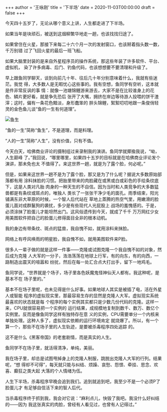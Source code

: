 +++
author = '王咏刚'
title = '下半场'
date = 2020-11-03T00:00:00
draft = false
+++

今天四十五岁了，无论从哪个意义上讲，人生都走进了下半场。

如果当年是块顽石，被送到这烟柳繁华地走一趟，也该找找归途了。

如果曾住在火星，那接下来每二十六个月一次的发射窗口，也该掰着指头数一数，千万别错
过了飞回火星的最后一班飞船。

如果大脑里封装的是来自外星程序员的操作系统，那这些年装了许多软件、平台、虚拟机，
染了许多病毒、后门、钓鱼代码，也该想想要不要清理和升级了。

早上跟鱼同学聊天，谈到向前几十年、往后几十年分别意味着什么，我就有些迷茫。我觉
得，大多数人是无暇忧心这些事的。我有空想，鱼同学有空听，这本就是件非常反讽的事
情：就像一池塘锦鲤游来游去，大家不是在比较谁身上的花色、鳞片更好看，就是争先恐后
张开了大嘴，拥挤在岸边等待游人投喂的饼干渣滓；这时，偏有一条花色黯淡，身形蠢笨的
胖头锦鲤，絮絮叨叨地跟一条俊俏轻灵的金色鱼儿谈“鱼的一生有何道理”。

![鱼生](../2nd_half.jpg#center)

“鱼的一生”简称“鱼生”，不是道理，而是料理。

“人的一生”简称“人生”，没有价值，只有不值。

今天白天，哈佛商业评论的摄制组过来录制我的演讲。鱼同学就揶揄我说，“呦，人生巅峰
了。”我回说，“哪里哪里，如果四十五岁的目标就是在哈佛商业评论发个演讲，那未免也太
不值得了。来这世界一趟，就是为了露个脸，何必呢。”

但是，如果来这世界一趟不是为了露个脸，那又是为了什么呢？据说大多数原始部落都有用
涂料抹脸的习惯。把胎里带来的肉脸藏在或黑或白或彩色的手绘条纹底下，这是人类对凡胎
肉身的一种天生的不自信。因为当时和人类竞争的大多数猛兽都是有条纹或斑点的，唯独人
类长了一张张干净少毛的面孔。雨季结束，阳光铺满东非大草原的时候，一个智人后代站在
草地上蒸腾的热空气里，用嫩滑的脸蛋儿面对成群鬣狗的袭扰，多少是有些现代人光屁股上
战场的羞愧感的。于是，必须涂抹了脸蛋儿才能坦然出门。这风俗遗传到今天，就成了千千
万万网红少女用美图软件把自己的脸蛋儿修得面目全非的根本动机。

我的身边有带条纹、斑点的猛兽，我自愧不如，就用涂料来抹脸。

网络上有呼风唤雨的明星脸，我自愧不如，就用美图软件来P脸。

很多人一辈子做的就是这样一件事——克隆或试图克隆一个我自愧不如的对象，然后成为克隆
人大军的一分子，浩浩荡荡在地球上行军，有的向东，有的向西，一路制造出震天的喧嚣和
纷扰，然后在每一处汇合点大打出手，留下一地鸡毛。

鱼同学说，“世界就是个场子，场子里各色妖魔鬼怪神仙天人都有。我这种呢，是基本不在
场子里的。”

基本不在场子里呢，也未见得是什么好事。如果地球人其实是被插了电，活在外星人或智能
程序的虚拟现实里，那最容易生存的显然是克隆人大军。虚拟现实系统最喜欢的状态就是每
个程序的每个实例其实都只是少数几份代码的克隆。这样一来，CPU就很容易把一个实例的
运行结果，成规模地复制到数千、数万、数亿个实例里。反而是像鱼同学这样有独特存在意
义的实例，CPU需要单分一个内核来单独处理。这种人多了，虚拟现实依赖的运行环境肯定
就烧爆了。所以，有一个算一个，那些不在场子里的人生轨迹，是要被杀毒程序四处追踪
的。

这不是什么《黑客帝国》的老套剧情，而是真实的人生。

鱼同学不在场子里，就活得清净，单纯，美丽。

我在场子里，却总是试图甩掉身上的克隆人制服，跳脱出克隆人大军的行列。结果呢，“想
得却不可得”，每天就只能与纠结、烦躁、哀愁、怨恨、牵挂、思念、欢喜、癫狂之类大起
大落的个人情绪为伍。

人生下半场，杀毒程序早晚会追到我们。追到就追到吧，我至少不是一个必须P了脸蛋儿才
有足够自信活下来的智人后代。

当杀毒程序终于抓到我，我会对它说：“麻利点儿，快毁了我吧。我没什么好纠结的——因为
我这张真实的肉脸，曾经有人看见过，也曾有人记得过。”
